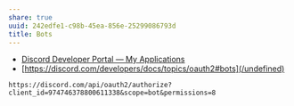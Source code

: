```yaml
---
share: true
uuid: 242edfe1-c98b-45ea-856e-25299086793d
title: Bots
---
```

* [Discord Developer Portal — My Applications](https://discord.com/developers/applications)
* [https://discord.com/developers/docs/topics/oauth2#bots](/undefined)

```
https://discord.com/api/oauth2/authorize?client_id=974746378800611338&scope=bot&permissions=8
```